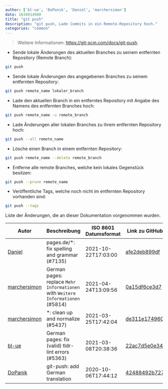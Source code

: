 ```yaml
---
author: ['bl-ue', 'DoPanik', 'Daniel', 'marchersimon']
date: 1634914980
title: "git push"
description: "git push, Lade Commits in ein Remote-Repository hoch."
categories: "common"
---
```

> Weitere Informationen: <https://git-scm.com/docs/git-push>.

- Sende lokale Änderungen des aktuellen Branches zu seinem entfernten Repository (Remote Branch):

```bash
git push
```

- Sende lokale Änderungen des angegebenen Branches zu seinem entfernten Repository:

```bash
git push remote_name lokaler_branch
```

- Lade den aktuellen Branch in ein entferntes Repository mit Angabe des Namens des entfernten Branches hoch:

```bash
git push remote_name -u remote_branch
```

- Lade Änderungen aller lokalen Branches zu ihrem entfernten Repository hoch:

```bash
git push --all remote_name
```

- Lösche einen Branch in einem entfernten Repository:

```bash
git push remote_name --delete remote_branch
```

- Entferne alle remote Branches, welche kein lokales Gegenstück besitzen:

```bash
git push --prune remote_name
```

- Veröffentliche Tags, welche noch nicht im entfernten Repository vorhanden sind:

```bash
git push --tags
```
Liste der Änderungen, die an dieser Dokumentation vorgenommen wurden.


Autor | Beschreibung | ISO 8601 Datumsformat | Link zu GitHub
------|-----|-----|-----
[Daniel](mailto:71837281+darmiel@users.noreply.github.com) | pages.de/*: fix spelling and grammar (#7135) | 2021-10-22T17:03:00 | [afe2deb899df](https://github.com/tldr-pages/tldr/commit/afe2deb899df7f1b3252bdd1326e56988568acce)
[marchersimon](mailto:50295997+marchersimon@users.noreply.github.com) | German pages: replace `Mehr Informationen` with `Weitere Informationen` (#5814) | 2021-04-24T13:09:56 | [0a15df6ce3d7](https://github.com/tldr-pages/tldr/commit/0a15df6ce3d790b71b8fa4ae2e8befe0ed0806c7)
[marchersimon](mailto:50295997+marchersimon@users.noreply.github.com) | *: clean up and normalize (#5437) | 2021-03-25T17:42:04 | [de311e174960](https://github.com/tldr-pages/tldr/commit/de311e17496083a7f805793ef228995ecc7e8c97)
[bl-ue](mailto:54780737+bl-ue@users.noreply.github.com) | German pages: fix (valid) tldr-lint errors (#5363) | 2021-03-08T20:38:36 | [22ac7d5e0e34](https://github.com/tldr-pages/tldr/commit/22ac7d5e0e34bac2d1640ba3505be55eeabb2773)
[DoPanik](mailto:963151+DoPaNik@users.noreply.github.com) | git-push: add German translation | 2020-10-06T17:44:12 | [42488492b727](https://github.com/tldr-pages/tldr/commit/42488492b727acf70a8e0ff04c2a34e260ed152b)

